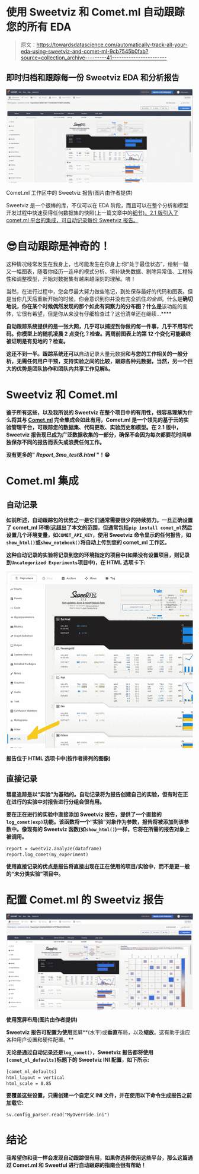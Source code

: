# 使用 Sweetviz 和 Comet.ml 自动跟踪您的所有 EDA

> 原文：<https://towardsdatascience.com/automatically-track-all-your-eda-using-sweetviz-and-comet-ml-9cb7545b0fab?source=collection_archive---------41----------------------->

## 即时归档和跟踪每一份 Sweetviz EDA 和分析报告

![](img/a4ff7e673f5d3671e06b845f744f9795.png)

Comet.ml 工作区中的 Sweetviz 报告(图片由作者提供)

Sweetviz 是一个很棒的库，不仅可以在 EDA 阶段，而且可以在整个分析和模型开发过程中快速获得任何数据集的快照(上一篇文章中的[细节)。2.1 版引入了 comet.ml 平台的集成，可自动记录每份 Sweetviz 报告。](/powerful-eda-exploratory-data-analysis-in-just-two-lines-of-code-using-sweetviz-6c943d32f34)

# 😎自动跟踪是神奇的！

这种情况经常发生在我身上，也可能发生在你身上:你“处于最佳状态”，绘制一幅又一幅图表，随着你经历一连串的模式分析、填补缺失数据、剔除异常值、工程特性和调整模型，开始对数据集有越来越深刻的理解。唷！

当然，在进行过程中，您会尽最大努力做些笔记，到处保存最好的代码和图表。但是当你几天后重新开始的时候，你会意识到你并没有完全抓住*的全部*。什么是**确切地说，你在某个时候偶然发现的那个如此有洞察力的分布图？什么是**该功能的变体，它很有希望，但是你从来没有仔细检查过？这份清单还在继续…****

**自动跟踪系统提供的是一张大网，几乎可以捕捉到你做的每一件事，几乎不用写代码。你模型上的随机凌晨 2 点变化？检查。两周前图表上的第 12 个变化可能最终被证明是有见地的？检查。**

**这还不到一半。跟踪系统还可以**自动记录大量元数据**和与您的工作相关的一般分析，无需任何用户干预，支持实验之间的比较，跟踪各种元数据，当然，另一个巨大的优势是团队协作和团队内共享工作见解&。**

# **Sweetviz 和 Comet.ml**

**鉴于所有这些，以及我所说的 Sweetviz 在整个项目中的有用性，很容易理解为什么将其与 [Comet.ml](http://www.comet.ml) 完全集成会如此有用，Comet.ml 是一个领先的基于云的实验管理平台，可跟踪您的数据集、代码更改、实验历史和模型。在 2.1 版中，Sweetviz 报告现已成为广泛数据收集的一部分，确保不会因为每次都要花时间单独保存不同的报告而丢失或浪费任何工作。**

**没有更多的" *Report_3mo_test8.html* "！😁**

# **Comet.ml 集成**

## **自动记录**

**如前所述，自动跟踪包的优势之一是它们通常需要很少的持续努力。一旦正确设置了 comet_ml 环境(这超出了本文的范围，但通常包括`pip install comet_ml`然后设置几个环境变量，如`COMET_API_KEY`，使用 Sweetviz 命令显示的任何报告，如`show_html()`或`show_notebook()`将自动上传到您的 comet_ml 工作区。**

**这种自动记录的实验将记录到您的环境指定的项目中(如果没有设置项目，则记录到`Uncategorized Experiments`项目中)，在 **HTML** 选项卡下:**

**![](img/a7de9cbb536024610ce42dcf87c6db9c.png)**

**报告位于 HTML 选项卡中(按作者排列的图像)**

## **直接记录**

**彗星追踪是以“实验”为基础的。自动记录将为报告创建自己的实验，但有时在正在进行的实验中对报告进行分组会很有用。**

**要在正在进行的实验中直接添加 Sweetviz 报告，提供了一个直接的`log_comet(exp)`功能。该函数将一个“实验”对象作为参数，报告将被添加到该参数中。像现有的 Sweetviz 函数(如`show_html()`)一样，它将在所需的报告对象上被调用。**

```
report = sweetviz.analyze(dataframe)
report.log_comet(my_experiment)
```

**使用直接记录的优点是报告将直接出现在正在使用的项目/实验中，而不是更一般的“未分类实验”项目中。**

# **配置 Comet.ml 的 Sweetviz 报告**

**![](img/8d5b83be1e96f14f9dbe2963f36f5bff.png)**

**使用宽屏布局(图片由作者提供)**

**Sweetviz 报告可配置为使用**宽屏**(水平)或**垂直**布局，以及**缩放**。这有助于适应各种用户设置和硬件配置。**

**无论是通过自动记录还是`log_comet()`，Sweetviz 报告都将使用`[comet_ml_defaults]`标题下的 Sweetviz INI 配置，如下所示:**

```
[comet_ml_defaults]
html_layout = vertical
html_scale = 0.85
```

**要覆盖这些设置，只需创建一个自定义 INI 文件，并在使用以下命令生成报告之前加载它:**

```
sv.config_parser.read("MyOverride.ini")
```

# **结论**

**我希望你和我一样会发现自动跟踪很有用，如果你选择使用这些平台，那么这篇通过 Comet.ml 和 Sweetful 进行自动跟踪的指南会很有帮助！**